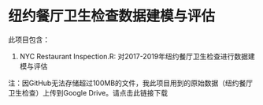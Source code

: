 # 纽约餐厅卫生检查数据建模与评估


此项目包含：
1. NYC Restaurant Inspection.R: 对2017-2019年纽约餐厅卫生检查进行数据建模与评估

注：因GitHub无法存储超过100MB的文件，我此项目用到的原始数据（纽约餐厅卫生检查）上传到Google Drive。请点击此链接下载
